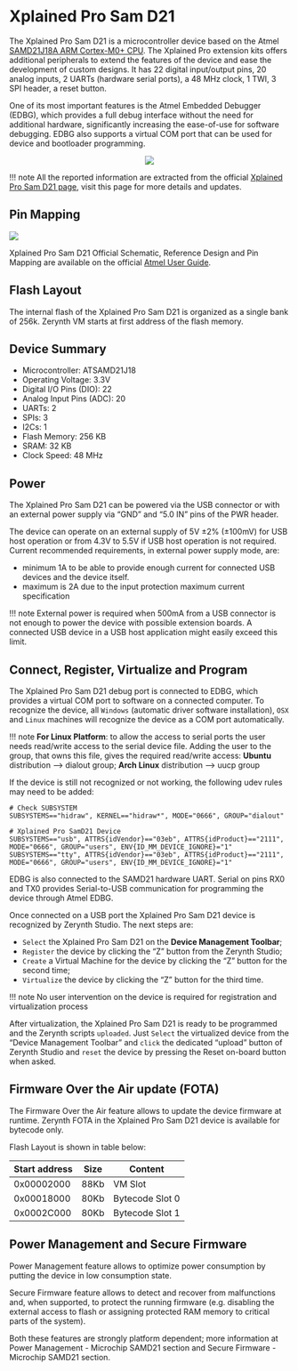 # Xplained Pro Sam D21

The Xplained Pro Sam D21 is a microcontroller device based on the Atmel [SAMD21J18A ARM Cortex-M0+ CPU](http://www.atmel.com/Images/Atmel-42181-SAM-D21_Datasheet.pdf). The Xplained Pro extension kits offers additional peripherals to extend the features of the device and ease the development of custom designs. It has 22 digital input/output pins, 20 analog inputs, 2 UARTs (hardware serial ports), a 48 MHz clock, 1 TWI, 3 SPI header, a reset button.

One of its most important features is the Atmel Embedded Debugger (EDBG), which provides a full debug interface without the need for additional hardware, significantly increasing the ease-of-use for software debugging. EDBG also supports a virtual COM port that can be used for device and bootloader programming.

<p style="text-align:center;"><img src="https://github.com/zerynth/docs/blob/test/docs/reference/boards/xplained_d21/docs/img/XplainedProSamD21.png?raw=true"></p>

!!! note
	All the reported information are extracted from the official [Xplained Pro Sam D21 page](http://www.atmel.com/tools/ATSAMD21-XPRO.aspx), visit this page for more details and updates.

## Pin Mapping

![](https://github.com/zerynth/docs/blob/test/docs/reference/boards/xplained_d21/docs/img/SAMD21_Xplained_PRO_pin_comm.png?raw=true)

Xplained Pro Sam D21 Official Schematic, Reference Design and Pin Mapping are available on the official [Atmel User Guide](http://www.atmel.com/Images/Atmel-42220-SAMD21-Xplained-Pro_User-Guide.pdf).

## Flash Layout

The internal flash of the Xplained Pro Sam D21 is organized as a single bank of 256k. Zerynth VM starts at first address of the flash memory.

## Device Summary


* Microcontroller: ATSAMD21J18
* Operating Voltage: 3.3V
* Digital I/O Pins (DIO): 22
* Analog Input Pins (ADC): 20
* UARTs: 2
* SPIs: 3
* I2Cs: 1
* Flash Memory: 256 KB
* SRAM: 32 KB
* Clock Speed: 48 MHz

## Power

The Xplained Pro Sam D21 can be powered via the USB connector or with an external power supply via “GND” and “5.0 IN” pins of the PWR header.

The device can operate on an external supply of 5V ±2% (±100mV) for USB host operation or from 4.3V to 5.5V if USB host operation is not required. Current recommended requirements, in external power supply mode, are:


* minimum 1A to be able to provide enough current for connected USB devices and the     device itself.
* maximum is 2A due to the input protection maximum current specification

!!! note
	External power is required when 500mA from a USB connector is not enough to power the device with possible extension boards. A connected USB device in a USB host application might easily exceed this limit.

## Connect, Register, Virtualize and Program

The Xplained Pro Sam D21 debug port is connected to EDBG, which provides a virtual COM port to software on a connected computer. To recognize the device, all ```Windows``` (automatic driver software installation), ```OSX``` and ```Linux``` machines will recognize the device as a COM port automatically.

!!! note
	**For Linux Platform**: to allow the access to serial ports the user needs read/write access to the serial device file. Adding the user to the group, that owns this file, gives the required read/write access: **Ubuntu** distribution –> dialout group; **Arch Linux** distribution –> uucp group

If the device is still not recognized or not working, the following udev rules may need to be added:

```
# Check SUBSYSTEM
SUBSYSTEMS=="hidraw", KERNEL=="hidraw*", MODE="0666", GROUP="dialout"

# Xplained Pro SamD21 Device
SUBSYSTEMS=="usb", ATTRS{idVendor}=="03eb", ATTRS{idProduct}=="2111", MODE="0666", GROUP="users", ENV{ID_MM_DEVICE_IGNORE}="1"
SUBSYSTEMS=="tty", ATTRS{idVendor}=="03eb", ATTRS{idProduct}=="2111", MODE="0666", GROUP="users", ENV{ID_MM_DEVICE_IGNORE}="1"
```

EDBG is also connected to the SAMD21 hardware UART. Serial on pins RX0 and TX0 provides Serial-to-USB communication for programming the device through Atmel EDBG.

Once connected on a USB port the Xplained Pro Sam D21 device is recognized by Zerynth Studio. The next steps are:


* ```Select``` the Xplained Pro Sam D21 on the **Device Management Toolbar**;
* ```Register``` the device by clicking the “Z” button from the Zerynth Studio;
* ```Create``` a Virtual Machine for the device by clicking the “Z” button for the second time;
* ```Virtualize``` the device by clicking the “Z” button for the third time.

!!! note
	No user intervention on the device is required for registration and virtualization process

After virtualization, the Xplained Pro Sam D21 is ready to be programmed and the Zerynth scripts ```uploaded```. Just ```Select``` the virtualized device from the “Device Management Toolbar” and ```click``` the dedicated “upload” button of Zerynth Studio and ```reset``` the device by pressing the Reset on-board button when asked.

## Firmware Over the Air update (FOTA)

The Firmware Over the Air feature allows to update the device firmware at runtime. Zerynth FOTA in the Xplained Pro Sam D21 device is available for bytecode only.

Flash Layout is shown in table below:

| Start address | Size | Content         |
|---------------|------|-----------------|
| 0x00002000    | 88Kb | VM Slot         |
| 0x00018000    | 80Kb | Bytecode Slot 0 |
| 0x0002C000    | 80Kb | Bytecode Slot 1 |

## Power Management and Secure Firmware

Power Management feature allows to optimize power consumption by putting the device in low consumption state.

Secure Firmware feature allows to detect and recover from malfunctions and, when supported, to protect the running firmware (e.g. disabling the external access to flash or assigning protected RAM memory to critical parts of the system).

Both these features are strongly platform dependent; more information at Power Management - Microchip SAMD21 section and Secure Firmware - Microchip SAMD21 section.
<!--stackedit_data:
eyJoaXN0b3J5IjpbLTY0ODY2Nzk2NF19
-->
